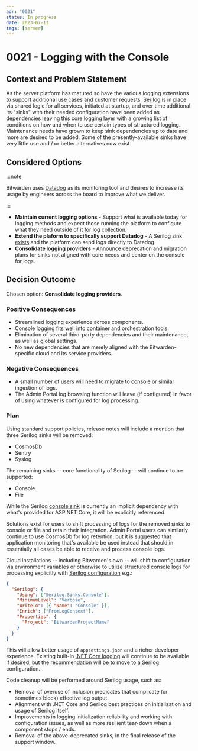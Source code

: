 ```yaml
---
adr: "0021"
status: In progress
date: 2023-07-13
tags: [server]
---
```


# 0021 - Logging with the Console

<AdrTable frontMatter={frontMatter}></AdrTable>

## Context and Problem Statement

As the server platform has matured so have the various logging extensions to support additional use
cases and customer requests. [Serilog][serilog] is in place via shared logic for all services,
initiated at startup, and over time additional its "sinks" with their needed configuration have been
added as dependencies leaving this core logging layer with a growing list of conditions on how and
when to use certain types of structured logging. Maintenance needs have grown to keep sink
dependencies up to date and more are desired to be added. Some of the presently-available sinks have
very little use and / or better alternatives now exist.

## Considered Options

:::note

Bitwarden uses [Datadog][dd] as its monitoring tool and desires to increase its usage by engineers
across the board to improve what we deliver.

:::

- **Maintain current logging options** - Support what is available today for logging methods and
  expect those running the platform to configure what they need outside of it for log collection.
- **Extend the plaform to specifically support Datadog** - A Serilog sink [exists][ddsink] and the
  platform can send logs directly to Datadog.
- **Consolidate logging providers** - Announce deprecation and migration plans for sinks not aligned
  with core needs and center on the console for logs.

## Decision Outcome

Chosen option: **Consolidate logging providers**.

### Positive Consequences

- Streamlined logging experience across components.
- Console logging fits well into container and orchestration tools.
- Elimination of several third-party dependencies and their maintenance, as well as global settings.
- No new dependencies that are merely aligned with the Bitwarden-specific cloud and its service
  providers.

### Negative Consequences

- A small number of users will need to migrate to console or similar ingestion of logs.
- The Admin Portal log browsing function will leave (if configured) in favor of using whatever is
  configured for log processing.

### Plan

Using standard support policies, release notes will include a mention that three Serilog sinks will
be removed:

- CosmosDb
- Sentry
- Syslog

The remaining sinks -- core functionality of Serilog -- will continue to be supported:

- Console
- File

While the Serilog [console sink][serilogconsole] is currently an implicit dependency with what's
provided for ASP.NET Core, it will be explicitly referenced.

Solutions exist for users to shift processing of logs for the removed sinks to console or file and
retain their integration. Admin Portal users can similarly continue to use CosmosDb for log
retention, but it is suggested that application monitoring that's available be used instead that
should in essentially all cases be able to receive and process console logs.

Cloud installations -- including Bitwarden's own -- will shift to configuration via environment
variables or otherwise to utilize structured console logs for processing explicitly with [Serilog
configuration][serilogconfig] e.g.:

```json
{
  "Serilog": {
    "Using": ["Serilog.Sinks.Console"],
    "MinimumLevel": "Verbose",
    "WriteTo": [{ "Name": "Console" }],
    "Enrich": ["FromLogContext"],
    "Properties": {
      "Project": "BitwardenProjectName"
    }
  }
}
```

This will allow better usage of `appsettings.json` and a richer developer experience. Existing
built-in [.NET Core logging][netcorelogging] will continue to be available if desired, but the
recommendation will be to move to a Serilog configuration.

Code cleanup will be performed around Serilog usage, such as:

- Removal of overuse of inclusion predicates that complicate (or sometimes block) effective log
  output.
- Alignment with .NET Core and Serilog best practices on initialization and usage of Serilog itself.
- Improvements in logging initialization reliability and working with configuration issues, as well
  as more resilient tear-down when a component stops / ends.
- Removal of the above-deprecated sinks, in the final release of the support window.

[serilog]: https://serilog.net/
[dd]: https://www.datadoghq.com/
[ddsink]: https://www.nuget.org/packages/serilog.sinks.datadog.logs
[serilogconsole]: https://www.nuget.org/packages/serilog.sinks.console
[serilogconfig]: https://www.nuget.org/packages/Serilog.Settings.Configuration/
[netcorelogging]: https://learn.microsoft.com/en-us/dotnet/core/extensions/logging
